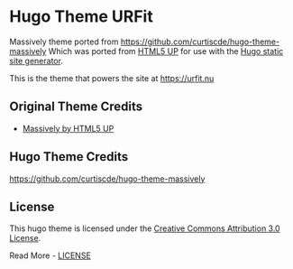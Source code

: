 # Hugo Theme URFit
Massively theme ported from https://github.com/curtiscde/hugo-theme-massively
Which was ported from  [HTML5 UP](https://html5up.net/) for use with the [Hugo static site generator](https://gohugo.io/).

This is the theme that powers the site at https://urfit.nu

## Original Theme Credits

 - [Massively by HTML5 UP](https://html5up.net/massively)

## Hugo Theme Credits

 https://github.com/curtiscde/hugo-theme-massively

 ## License

This hugo theme is licensed under the [Creative Commons Attribution 3.0 License](https://creativecommons.org/licenses/by/3.0/). 

Read More - [LICENSE](LICENSE)
